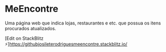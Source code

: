 # MeEncontre
Uma página web que indica lojas, restaurantes e etc. que possua os itens procurados atualizados.

[Edit on StackBlitz ⚡️]https://githubjosileterodriguesmeencontre.stackblitz.io/
